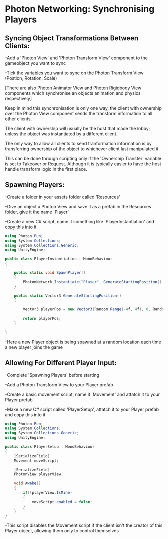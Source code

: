 
# Photon Networking: Synchronising Players



## Syncing Object Transformations Between Clients:



-Add a 'Photon View' and 'Photon Transform View' component to the gameobject you want to sync

-Tick the variables you want to sync on the Photon Transform View (Postion, Rotation, Scale)

[There are also Photon Animator View and Photon Rigidbody View components which synchronise an objects animation and physics respectively] 

Keep in mind this synchronisation is only one way, the client with ownership over the Photon View component sends the transform information to all other clients.

The client with ownership will usually be the host that made the lobby; unless the object was instantiated by a different client.

The only way to allow all clients to send tranformation information is by transferring ownership of the object to whichever client last manipulated it.

This can be done through scripting only if the 'Ownership Transfer' variable is set to Takeover or Request. Although it is typically easier to have the host handle transform logic in the first place.



## Spawning Players:

-Create a folder in your assets folder called 'Resources'

-Give an object a Photon View and save it as a prefab in the Resources folder, give it the name 'Player'

-Create a new C# script, name it something like 'PlayerInstantiation' and copy this into it

```csharp
using Photon.Pun;
using System.Collections;
using System.Collections.Generic;
using UnityEngine;

public class PlayerInstantiation : MonoBehaviour
{

    public static void SpawnPlayer()
    {
        PhotonNetwork.Instantiate("Player", GenerateStartingPosition(), new Quaternion(0,0,0,0));
    }

    public static Vector3 GenerateStartingPosition()
    {

        Vector3 playerPos = new Vector3(Random.Range(-4f, 4f), 0, Random.Range(-4f, 4f));
         
        return playerPos;
    }

}
```
-Here a new Player object is being spawned at a random location each time a new player joins the game



## Allowing For Different Player Input:


-Complete 'Spawning Players' before starting

-Add a Photon Transform View to your Player prefab

-Create a basic movement script, name it 'Movement' and attatch it to your Player prefab

-Make a new C# script called 'PlayerSetup', attatch it to your Player prefab and copy this into it


```csharp
using Photon.Pun;
using System.Collections;
using System.Collections.Generic;
using UnityEngine;

public class PlayerSetup : MonoBehaviour
{
    [SerializeField]
    Movement moveScript;

    [SerializeField]
    PhotonView playerView;

    void Awake()
    {
        if(!playerView.IsMine)
        {
            moveScript.enabled = false;
        }
    }
}
```

-This script disables the Movement script if the client isn't the creator of this Player object, allowing them only to control themselves


